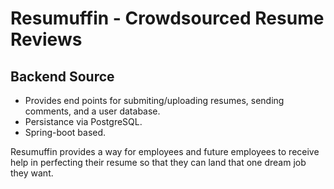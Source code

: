 # Resumuffin - Crowdsourced Resume Reviews

## Backend Source
- Provides end points for submiting/uploading resumes, sending comments, and a user database.
- Persistance via PostgreSQL.
- Spring-boot based.

Resumuffin provides a way for employees and future employees to receive help in perfecting their resume so that they can land that one dream job they want.
